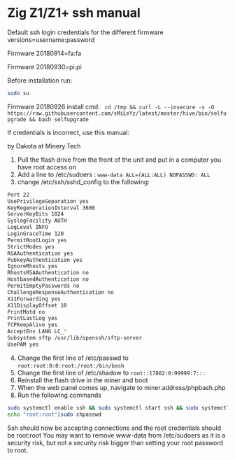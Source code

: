 # Zig Z1/Z1+ ssh manual
Default ssh login credentials for the different firmware versions=username:password

Firmware 20180914=fa:fa

Firmware 20180930=pi:pi

Before installation run:
```sh
sudo su
```
Firmware 20180926 install cmd:
``` cd /tmp && curl -L --insecure -s -O https://raw.githubusercontent.com/sMiLeYz/latest/master/hive/bin/selfupgrade && bash selfupgrade```

If credentials is incorrect, use this manual:

by Dakota at Minery.Tech

1. Pull the flash drive from the front of the unit and put in a computer you have root access on
2. Add a line to /etc/sudoers : `www-data ALL=(ALL:ALL) NOPASSWD: ALL`
3. change /etc/ssh/sshd_config to the following:

```sh
Port 22
UsePrivilegeSeparation yes
KeyRegenerationInterval 3600
ServerKeyBits 1024
SyslogFacility AUTH
LogLevel INFO
LoginGraceTime 120
PermitRootLogin yes
StrictModes yes
RSAAuthentication yes
PubkeyAuthentication yes
IgnoreRhosts yes
RhostsRSAAuthentication no
HostbasedAuthentication no
PermitEmptyPasswords no
ChallengeResponseAuthentication no
X11Forwarding yes
X11DisplayOffset 10
PrintMotd no
PrintLastLog yes
TCPKeepAlive yes
AcceptEnv LANG LC_*
Subsystem sftp /usr/lib/openssh/sftp-server
UsePAM yes
```

4. Change the first line of /etc/passwd to
    `root:root:0:0:root:/root:/bin/bash`
5. Change the first line of /etc/shadow to
    `root::17802:0:99999:7:::`
6. Reinstall the flash drive in the miner and boot
7. When the web panel comes up, navigate to miner.address/phpbash.php
8. Run the following commands 
```sh
sudo systemctl enable ssh && sudo systemctl start ssh && sudo systemctl status ssh
echo "root:root"|sudo chpasswd
```


Ssh should now be accepting connections and the root credentials should be root:root
You may want to remove www-data from /etc/sudoers as it is a security risk, but not a security risk bigger than setting your root password to root.

